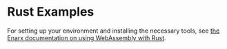 # Rust Examples

For setting up your environment and installing the necessary tools, see [the Enarx documentation on using WebAssembly with Rust](https://enarx.dev/docs/WebAssembly/Rust).
